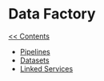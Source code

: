 # Data Factory

[<< Contents](/ADF.procfwk/contents) 

* [Pipelines](/ADF.procfwk/pipelines)
* [Datasets](/ADF.procfwk/datasets)
* [Linked Services](/ADF.procfwk/linkedservices)